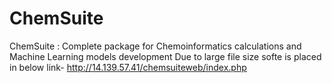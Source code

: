 # ChemSuite
ChemSuite : Complete package for Chemoinformatics calculations and Machine Learning models development
Due to large file size softe is placed in below link- 
http://14.139.57.41/chemsuiteweb/index.php
